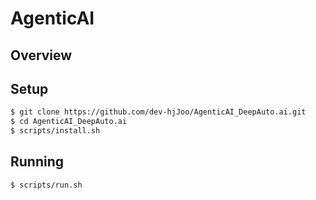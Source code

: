 # AgenticAI 
## Overview


## Setup
```bash
$ git clone https://github.com/dev-hjJoo/AgenticAI_DeepAuto.ai.git
$ cd AgenticAI_DeepAuto.ai
$ scripts/install.sh
```

## Running
```
$ scripts/run.sh
```